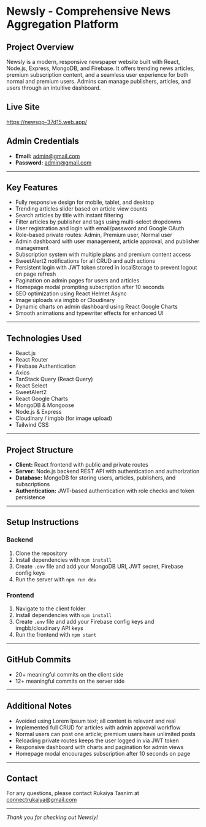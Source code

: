 # Newsly - Comprehensive News Aggregation Platform

## Project Overview

Newsly is a modern, responsive newspaper website built with React, Node.js, Express, MongoDB, and Firebase. It offers trending news articles, premium subscription content, and a seamless user experience for both normal and premium users. Admins can manage publishers, articles, and users through an intuitive dashboard.

## Live Site
https://newspp-37d15.web.app/

## Admin Credentials

- **Email:** admin@gmail.com  
- **Password:** admin@gmail.com

---

## Key Features

- Fully responsive design for mobile, tablet, and desktop  
- Trending articles slider based on article view counts  
- Search articles by title with instant filtering  
- Filter articles by publisher and tags using multi-select dropdowns  
- User registration and login with email/password and Google OAuth  
- Role-based private routes: Admin, Premium user, Normal user  
- Admin dashboard with user management, article approval, and publisher management  
- Subscription system with multiple plans and premium content access  
- SweetAlert2 notifications for all CRUD and auth actions  
- Persistent login with JWT token stored in localStorage to prevent logout on page refresh  
- Pagination on admin pages for users and articles  
- Homepage modal prompting subscription after 10 seconds  
- SEO optimization using React Helmet Async  
- Image uploads via imgbb or Cloudinary  
- Dynamic charts on admin dashboard using React Google Charts  
- Smooth animations and typewriter effects for enhanced UI  

---

## Technologies Used

- React.js  
- React Router  
- Firebase Authentication  
- Axios  
- TanStack Query (React Query)  
- React Select  
- SweetAlert2  
- React Google Charts  
- MongoDB & Mongoose  
- Node.js & Express  
- Cloudinary / imgbb (for image upload)  
- Tailwind CSS  

---

## Project Structure

- **Client:** React frontend with public and private routes  
- **Server:** Node.js backend REST API with authentication and authorization  
- **Database:** MongoDB for storing users, articles, publishers, and subscriptions  
- **Authentication:** JWT-based authentication with role checks and token persistence  

---

## Setup Instructions

### Backend

1. Clone the repository  
2. Install dependencies with `npm install`  
3. Create `.env` file and add your MongoDB URI, JWT secret, Firebase config keys  
4. Run the server with `npm run dev`  

### Frontend

1. Navigate to the client folder  
2. Install dependencies with `npm install`  
3. Create `.env` file and add your Firebase config keys and imgbb/cloudinary API keys  
4. Run the frontend with `npm start`  

---

## GitHub Commits

- 20+ meaningful commits on the client side  
- 12+ meaningful commits on the server side  

---

## Additional Notes

- Avoided using Lorem Ipsum text; all content is relevant and real  
- Implemented full CRUD for articles with admin approval workflow  
- Normal users can post one article; premium users have unlimited posts  
- Reloading private routes keeps the user logged in via JWT token  
- Responsive dashboard with charts and pagination for admin views  
- Homepage modal encourages subscription after 10 seconds on page  

---

## Contact

For any questions, please contact Rukaiya Tasnim at connectrukaiya@gmail.com

---

*Thank you for checking out Newsly!*

